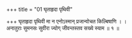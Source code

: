 +++
title = "01 घृताहृदा पृथिवी"

+++
घृताहृदा पृथिवी मा न एनोऽस्मान् प्रजान्वोचत किल्बिषाणि । ।  
अनातुराः सुमनसः सुवीरा ज्योग् जीवन्तस्तव सख्ये स्याम ॥ १ ॥